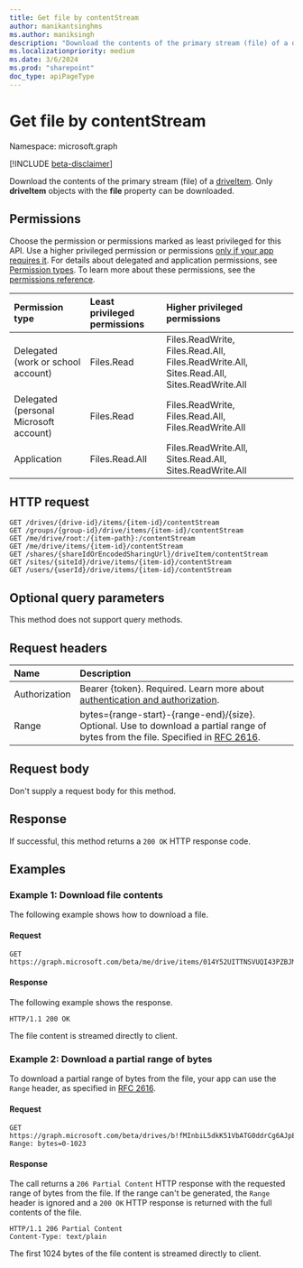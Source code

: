 ```yaml
---
title: Get file by contentStream
author: manikantsinghms
ms.author: maniksingh
description: "Download the contents of the primary stream (file) of a driveItem. Only driveItem objects with the file property can be downloaded."
ms.localizationpriority: medium
ms.date: 3/6/2024
ms.prod: "sharepoint"
doc_type: apiPageType
---
```

# Get file by contentStream

Namespace: microsoft.graph

[!INCLUDE [beta-disclaimer](../../includes/beta-disclaimer.md)]

Download the contents of the primary stream (file) of a [driveItem](../resources/driveitem.md). Only **driveItem** objects with the **file** property can be downloaded.

## Permissions

Choose the permission or permissions marked as least privileged for this API. Use a higher privileged permission or permissions [only if your app requires it](/graph/permissions-overview#best-practices-for-using-microsoft-graph-permissions). For details about delegated and application permissions, see [Permission types](/graph/permissions-overview#permission-types). To learn more about these permissions, see the [permissions reference](/graph/permissions-reference).

<!-- { "blockType": "permissions", "name": "driveitem_get_contentstream" } -->
|Permission type|Least privileged permissions|Higher privileged permissions|
|:---|:---|:---|
|Delegated (work or school account)|Files.Read|Files.ReadWrite, Files.Read.All, Files.ReadWrite.All, Sites.Read.All, Sites.ReadWrite.All|
|Delegated (personal Microsoft account)|Files.Read|Files.ReadWrite, Files.Read.All, Files.ReadWrite.All|
|Application|Files.Read.All|Files.ReadWrite.All, Sites.Read.All, Sites.ReadWrite.All|

## HTTP request

<!-- { "blockType": "ignored" } -->

```http
GET /drives/{drive-id}/items/{item-id}/contentStream
GET /groups/{group-id}/drive/items/{item-id}/contentStream
GET /me/drive/root:/{item-path}:/contentStream
GET /me/drive/items/{item-id}/contentStream
GET /shares/{shareIdOrEncodedSharingUrl}/driveItem/contentStream
GET /sites/{siteId}/drive/items/{item-id}/contentStream
GET /users/{userId}/drive/items/{item-id}/contentStream
```

## Optional query parameters

This method does not support query methods.

## Request headers

|Name|Description|
|:---|:---|
|Authorization|Bearer {token}. Required. Learn more about [authentication and authorization](/graph/auth/auth-concepts).|
|Range|bytes={range-start}-{range-end}/{size}. Optional. Use to download a partial range of bytes from the file. Specified in [RFC 2616](https://www.ietf.org/rfc/rfc2616.txt).|

## Request body

Don't supply a request body for this method.

## Response

If successful, this method returns a `200 OK` HTTP response code.


## Examples

### Example 1: Download file contents

The following example shows how to download a file.

#### Request

<!-- { "blockType": "request", "name": "download-item-content-stream", "scopes": "files.read" } -->

```http
GET https://graph.microsoft.com/beta/me/drive/items/014Y52UITTNSVUQI43PZBJMKLAY6LJBUVE/contentStream
```

#### Response

The following example shows the response.

<!-- { "blockType": "response" } -->

```http
HTTP/1.1 200 OK
```
The file content is streamed directly to client.

### Example 2: Download a partial range of bytes

To download a partial range of bytes from the file, your app can use the `Range` header, as specified in [RFC 2616](https://www.ietf.org/rfc/rfc2616.txt).


#### Request
<!-- { "blockType": "request", "opaqueUrl": true, "name": "download-item-partial-stream", "scopes": "files.read" } -->

```http
GET https://graph.microsoft.com/beta/drives/b!fMInbiL5dkK51VbATG0ddrCg6AJpEj9Lm4uGj5HgEi4guyuYp4W5SbH4dPfXTbCF/items/014Y52UITTNSVUQI43PZBJMKLAY6LJBUVE/contentStream
Range: bytes=0-1023
```

#### Response

The call returns a `206 Partial Content` HTTP response with the requested range of bytes from the file. If the range can't be generated, the `Range` header is ignored and a `200 OK` HTTP response is returned with the full contents of the file.
<!-- { "blockType": "response", "name": "download-item-partial-stream", "@odata.type": "stream" } -->

```http
HTTP/1.1 206 Partial Content
Content-Type: text/plain
```
The first 1024 bytes of the file content is streamed directly to client.

<!-- {
  "type": "#page.annotation",
  "description": "Download the contents of a driveItem.",
  "keywords": "",
  "section": "documentation",
  "tocPath": "Items/Download",
  "suppressions": [
  ]
} -->

